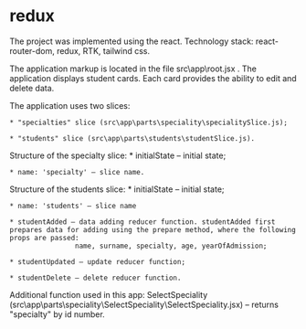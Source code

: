 # redux

The project was implemented using the react.
Technology stack: react-router-dom, redux, RTK, tailwind css.

The application markup is located in the file src\app\root.jsx .
The application displays student cards. Each card provides the ability to edit and delete data.

The application uses two slices: 
	
	* "specialties" slice (src\app\parts\speciality\specialitySlice.js); 
 
 	* "students" slice (src\app\parts\students\studentSlice.js).
  
Structure of the specialty slice: 
	* initialState – initial state;
 
	* name: 'specialty' – slice name.

Structure of the students slice:
    * initialState – initial state;
	 
    * name: 'students' – slice name
	 
    * studentAdded – data adding reducer function. studentAdded first prepares data for adding using the prepare method, where the following props are passed:
                    name, surname, specialty, age, yearOfAdmission;
						  
    * studentUpdated – update reducer function;
	 
    * studentDelete – delete reducer function.

Additional function used in this app:
    SelectSpeciality (src\app\parts\speciality\SelectSpeciality\SelectSpeciality.jsx) – returns "specialty" by id number. 

